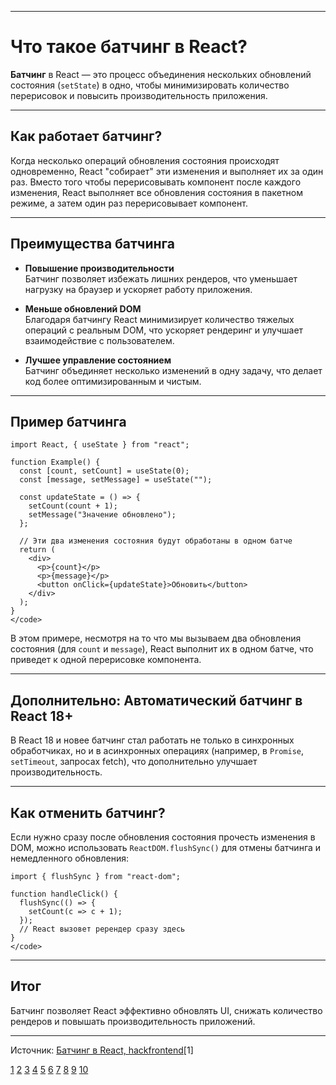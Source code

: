 
---

# Что такое батчинг в React?

**Батчинг** в React — это процесс объединения нескольких обновлений состояния (`setState`) в одно, чтобы минимизировать количество перерисовок и повысить производительность приложения.

---

## Как работает батчинг?

Когда несколько операций обновления состояния происходят одновременно, React "собирает" эти изменения и выполняет их за один раз. Вместо того чтобы перерисовывать компонент после каждого изменения, React выполняет все обновления состояния в пакетном режиме, а затем один раз перерисовывает компонент.

---

## Преимущества батчинга

- **Повышение производительности**  
  Батчинг позволяет избежать лишних рендеров, что уменьшает нагрузку на браузер и ускоряет работу приложения.

- **Меньше обновлений DOM**  
  Благодаря батчингу React минимизирует количество тяжелых операций с реальным DOM, что ускоряет рендеринг и улучшает взаимодействие с пользователем.

- **Лучшее управление состоянием**  
  Батчинг объединяет несколько изменений в одну задачу, что делает код более оптимизированным и чистым.

---

## Пример батчинга

```JS <code>
import React, { useState } from "react";

function Example() {
  const [count, setCount] = useState(0);
  const [message, setMessage] = useState("");

  const updateState = () => {
    setCount(count + 1);
    setMessage("Значение обновлено");
  };

  // Эти два изменения состояния будут обработаны в одном батче
  return (
    <div>
      <p>{count}</p>
      <p>{message}</p>
      <button onClick={updateState}>Обновить</button>
    </div>
  );
}
</code>
```

В этом примере, несмотря на то что мы вызываем два обновления состояния (для `count` и `message`), React выполнит их в одном батче, что приведет к одной перерисовке компонента.

---

## Дополнительно: Автоматический батчинг в React 18+

В React 18 и новее батчинг стал работать не только в синхронных обработчиках, но и в асинхронных операциях (например, в `Promise`, `setTimeout`, запросах fetch), что дополнительно улучшает производительность.

---

## Как отменить батчинг?

Если нужно сразу после обновления состояния прочесть изменения в DOM, можно использовать `ReactDOM.flushSync()` для отмены батчинга и немедленного обновления:

```JS <code>
import { flushSync } from "react-dom";

function handleClick() {
  flushSync(() => {
    setCount(c => c + 1);
  });
  // React вызовет ререндер сразу здесь
}
</code>
```

---

## Итог

Батчинг позволяет React эффективно обновлять UI, снижать количество рендеров и повышать производительность приложений.

---

Источник: [Батчинг в React, hackfrontend](https://www.hackfrontend.com/docs/react/react-batching)[1]

[1](https://www.hackfrontend.com/docs/react/react-batching)
[2](https://www.youtube.com/watch?v=lj0JjbVJPz0)
[3](https://www.youtube.com/watch?v=bE4mXoNlovM)
[4](https://habr.com/ru/companies/otus/articles/667706/)
[5](https://habr.com/ru/articles/577168/)
[6](https://tproger.ru/articles/react-18-novye-huki-i-kak-izmenilsja-rendering)
[7](https://www.youtube.com/watch?v=VfQ-qSjIalU)
[8](https://devmoek.ru/react-19-obzor)
[9](https://shadowhint.com/questions/question/6e07bc25-088c-4758-8196-bda4dae91adf)
[10](https://flaming.codes/ru/posts/description-of-react-batched-updates)
